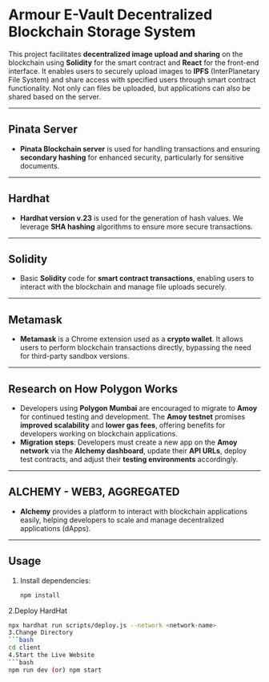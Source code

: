 # **Armour E-Vault Decentralized Blockchain Storage System**

This project facilitates **decentralized image upload and sharing** on the blockchain using **Solidity** for the smart contract and **React** for the front-end interface. It enables users to securely upload images to **IPFS** (InterPlanetary File System) and share access with specified users through smart contract functionality. Not only can files be uploaded, but applications can also be shared based on the server.

---

## **Pinata Server**

- **Pinata Blockchain server** is used for handling transactions and ensuring **secondary hashing** for enhanced security, particularly for sensitive documents.

---

## **Hardhat**

- **Hardhat version v.23** is used for the generation of hash values. We leverage **SHA hashing** algorithms to ensure more secure transactions.

---

## **Solidity**

- Basic **Solidity** code for **smart contract transactions**, enabling users to interact with the blockchain and manage file uploads securely.

---

## **Metamask**

- **Metamask** is a Chrome extension used as a **crypto wallet**. It allows users to perform blockchain transactions directly, bypassing the need for third-party sandbox versions.

---

## **Research on How Polygon Works**

- Developers using **Polygon Mumbai** are encouraged to migrate to **Amoy** for continued testing and development. The **Amoy testnet** promises **improved scalability** and **lower gas fees**, offering benefits for developers working on blockchain applications.
- **Migration steps**: Developers must create a new app on the **Amoy network** via the **Alchemy dashboard**, update their **API URLs**, deploy test contracts, and adjust their **testing environments** accordingly.

---

## **ALCHEMY - WEB3, AGGREGATED**

- **Alchemy** provides a platform to interact with blockchain applications easily, helping developers to scale and manage decentralized applications (dApps).

---

## **Usage**

1. Install dependencies:
   ```bash
   npm install
2.Deploy HardHat 
   ```bash
   npx hardhat run scripts/deploy.js --network <network-name>
3.Change Directory
   ```bash
   cd client
4.Start the Live Website
  ```bash
   npm run dev (or) npm start
